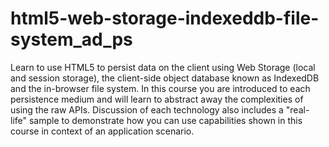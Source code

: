 # html5-web-storage-indexeddb-file-system_ad_ps

Learn to use HTML5 to persist data on the client using Web Storage (local and session storage), the client-side object database known as IndexedDB and the in-browser file system. In this course you are introduced to each persistence medium and will learn to abstract away the complexities of using the raw APIs. Discussion of each technology also includes a "real-life" sample to demonstrate how you can use capabilities shown in this course in context of an application scenario.
